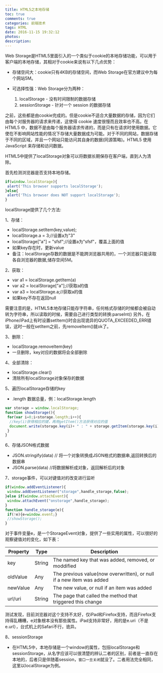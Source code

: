 ```yaml
---
title: HTML5之本地存储
toc: true
comments: true
categories: 前端技术
tags: HTML
date: 2016-11-15 19:32:12
photos:
description:
---
```

Web Storage是HTML5里面引入的一个类似于cookie的本地存储功能，可以用于客户端的本地存储，其相对于cookie来说有以下几点优势：

<!--more-->

* 存储空间大：cookie只有4KB的存储空间，而Web Storage在官方建议中为每个网站5M。
* 可选择性强：Web Storage分为两种：

    1. localStorage - 没有时间限制的数据存储  
    2. sessionStorage - 针对一个 session 的数据存储

之前，这些都是由cookie完成的。但是cookie不适合大量数据的存储，因为它们由每个对服务器的请求来传递，这使得 cookie 速度很慢而且效率也不高。在 HTML5 中，数据不是由每个服务器请求传递的，而是只有在请求时使用数据。它使在不影响网站性能的情况下存储大量数据成为可能。对于不同的网站，数据存储于不同的区域，并且一个网站只能访问其自身的数据(同源策略)。HTML5 使用 JavaScript 来存储和访问数据。

HTML5中提供了localStorage对象可以将数据长期保存在客户端，直到人为清除。

首先检测浏览器是否支持本地存储。
```js
if(window.localStorage){
 alert('This browser supports localStorage');
}else{
 alert('This browser does NOT support localStorage');
}
```
localStorage提供了几个方法:

1、存储：

* localStorage.setItem(key,value);
* localStorage.a = 3;//设置a为"3"
* localStorage["a"] = "sfsf";//设置a为"sfsf"，覆盖上面的值
* 如果key存在时，更新value
* 备注：localStorage存数的数据是不能跨浏览器共用的，一个浏览器只能读取各自浏览器的数据,储存空间5M。

2、获取：

* var a1 = localStorage.getItem(a)
* var a2 = localStorage["a"];//获取a的值
* var a3 = localStorage.a;//获取a的值
* 如果key不存在返回null

需要注意的是，HTML5本地存储只能存字符串，任何格式存储的时候都会被自动转为字符串，所以读取的时候，需要自己进行类型的转换:parseInt()
另外，在iPhone/iPad上有时设置setItem()时会出现诡异的QUOTA_EXCEEDED_ERR错误，这时一般在setItem之前，先removeItem()就ok了。

3、删除：
* localStorage.removeItem(key)
* 一旦删除，key对应的数据将会全部删除

4、全部清除：
* localStorage.clear()
* 清除所有localStorage对象保存的数据

5、遍历localStorage存储的key
* .length 数据总量，例：localStorage.length
```js
var storage = window.localStorage;
function showStorage(){
 for(var i=0;i<storage.length;i++){
  //key(i)获得相应的键，再用getItem()方法获得对应的值
  document.write(storage.key(i)+ " : " + storage.getItem(storage.key(i)) + " ");
 }
}
```

6、存储JSON格式数据
* JSON.stringify(data) // 将一个对象转换成JSON格式的数据串,返回转换后的数据串
* JSON.parse(data) //将数据解析成对象，返回解析后的对象 

7、storage事件，可以对键值对的改变进行监听
```js
if(window.addEventListener){
 window.addEventListener("storage",handle_storage,false);
}else if(window.attachEvent){
 window.attachEvent("onstorage",handle_storage);
}
function handle_storage(e){
 if(!e){e=window.event;}
 //showStorage();
}
```
对于事件变量e，是一个StorageEvent对象，提供了一些实用的属性，可以很好的观察键值对的变化，如下表：

|Property|Type|Description
|---|---|---|
|key|String|The named key that was added, removed, or moddified
|oldValue|Any|The previous value(now overwritten), or null if a new item was added
|newValue|Any|The new value, or null if an item was added
|url/uri|String|The page that called the method that triggered this change

测试发现，目前浏览器对这个支持不太好，仅iPad和Firefox支持，而且Firefox支持得乱糟糟，e对象根本没有那些属性。iPad支持非常好，用的是e.uri（不是e.url），台式机上的Safari不行，诡异。
 
8、sessionStorage
* 在HTML5中，本地存储是一个window的属性，包括localStorage和sessionStorage，从名字应该可以很清楚的辨认二者的区别，前者是一直存在本地的，后者只是伴随着session，`窗口一旦关闭`就没了。二者用法完全相同，这里以localStorage为例。
 






